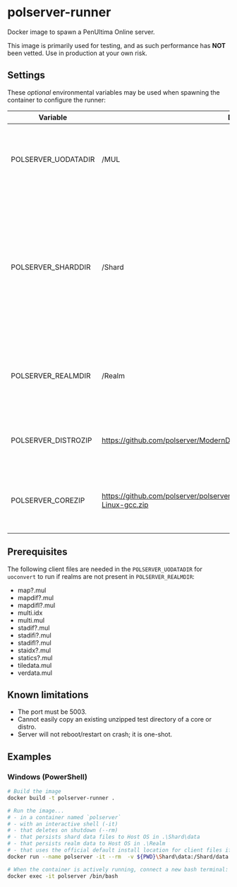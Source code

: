# polserver-runner

Docker image to spawn a PenUltima Online server.

This image is primarily used for testing, and as such performance has **NOT**
been vetted. Use in production at your own risk.

## Settings

These _optional_ environmental variables may be used when spawning the container to configure the runner:

|Variable|Default|Description|
|--------|-------|-----------|
|POLSERVER_UODATADIR|/MUL|Location of client data files. Client data files must be available if realm data is not present in `POLSERVER_REALMDIR` (see below).|
|POLSERVER_SHARDDIR|/Shard|Location to unzip data. If this is a mounted volume, _all shard data_ will persist across container runs. It is **not recommended* to mount the Shard directory, as read-writes between host OS and docker containers are a heavy bottleneck in performance.|
|POLSERVER_REALMDIR|/Realm|Location to store converted realm data. If this is a mounted volume, realm generation will be persisted across container runs.
|POLSERVER_DISTROZIP|https://github.com/polserver/ModernDistro/archive/master.zip|The URL of distro zip. Can use a `file://` URI for locally available ZIPs in the container.|
|POLSERVER_COREZIP|https://github.com/polserver/polserver/releases/download/NightlyRelease/Nightly-Linux-gcc.zip|The URL of polserver release zip. Can use a `file://` URI for locally available ZIPs in the container.|

## Prerequisites

The following client files are needed in the `POLSERVER_UODATADIR` for
`uoconvert` to run if realms are not present in `POLSERVER_REALMDIR`:
- map?.mul
- mapdif?.mul
- mapdifl?.mul
- multi.idx
- multi.mul
- stadif?.mul
- stadifi?.mul
- stadifl?.mul
- staidx?.mul
- statics?.mul
- tiledata.mul
- verdata.mul

## Known limitations

- The port must be 5003.
- Cannot easily copy an existing unzipped test directory of a core or distro.
- Server will not reboot/restart on crash; it is one-shot.

## Examples

### Windows (PowerShell)

```sh
# Build the image
docker build -t polserver-runner .

# Run the image...
# - in a container named `polserver`
# - with an interactive shell (-it)
# - that deletes on shutdown (--rm)
# - that persists shard data files to Host OS in .\Shard\data
# - that persists realm data to Host OS in .\Realm
# - that uses the official default install location for client files if uoconvert must be ran
docker run --name polserver -it --rm  -v ${PWD}\Shard\data:/Shard/data -v ${PWD}\Realm:/Realm -v "C:\Program Files (x86)\Electronic Arts\Ultima Online Classic:/MUL" polserver-runner

# When the container is actively running, connect a new bash terminal:
docker exec -it polserver /bin/bash
```
